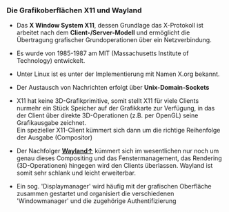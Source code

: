 ### Die Grafikoberflächen X11 und Wayland

* Das **X Window System X11**, dessen Grundlage das X-Protokoll ist  arbeitet nach dem **Client-/Server-Modell** und ermöglicht die Übertragung grafischer Grundoperationen über ein Netzverbindung.

* Es wurde von 1985-1987 am MIT \(Massachusetts Institute of Technology\) entwickelt.

* Unter Linux ist es unter der Implementierung mit Namen X.org bekannt.

* Der Austausch von Nachrichten erfolgt über **Unix-Domain-Sockets**

* X11 hat keine 3D-Grafikprimitive, somit stellt X11 für viele Clients nurmehr ein Stück Speicher auf der Grafikkarte zur Verfügung, in das der Client über direkte 3D-Operationen \(z.B. per OpenGL\) seine Grafikausgabe zeichnet.  
  Ein spezieller X11-Client kümmert sich dann um die richtige Reihenfolge der Ausgabe \(Compositor\)

* Der Nachfolger [**Wayland&uarr;**](https://wayland.freedesktop.org/docs/pdf/Documentation-1.3-Wayland-en-US.pdf) kümmert sich im wesentlichen nur noch um genau dieses Compositing und das Fenstermanagement, das Rendering \(3D-Operationen\) hingegen wird den Clients überlassen. Wayland ist somit sehr schlank und leicht erweiterbar.

* Ein sog. 'Displaymanager' wird häufig mit der grafischen Oberfläche zusammen gestartet und organisiert die verschiedenen 'Windowmanager' und die zugehörige Authentifizierung



